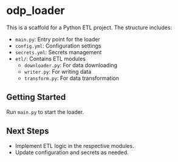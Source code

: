 # odp_loader

This is a scaffold for a Python ETL project. The structure includes:

- `main.py`: Entry point for the loader
- `config.yml`: Configuration settings
- `secrets.yml`: Secrets management
- `etl/`: Contains ETL modules
  - `downloader.py`: For data downloading
  - `writer.py`: For writing data
  - `transform.py`: For data transformation

## Getting Started
Run `main.py` to start the loader.

## Next Steps
- Implement ETL logic in the respective modules.
- Update configuration and secrets as needed.

